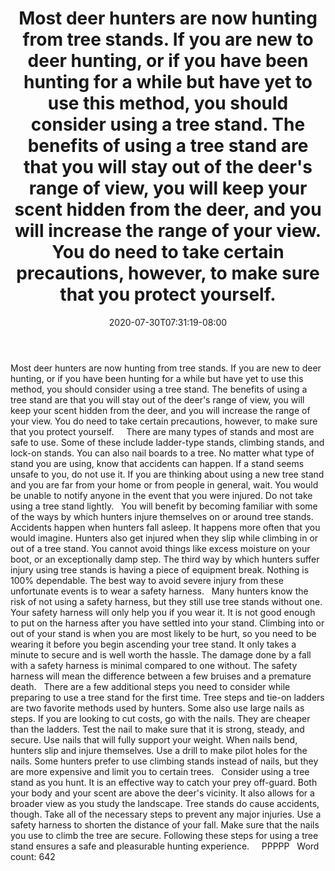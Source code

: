 ﻿---
title: "Most deer hunters are now hunting from tree stands. If you are new to deer hunting, or if you have been hunting for a while but have yet to use this method, you should consider using a tree stand. The benefits of using a tree stand are that you will stay out of the deer's range of view, you will keep your scent hidden from the deer, and you will increase the range of your view. You do need to take certain precautions, however, to make sure that you protect yourself."
date: 2020-07-30T07:31:19-08:00
description: "Hunting Tips for Web Success"
featured_image: "/images/Hunting.jpg"
tags: ["Hunting"]
---

Most deer hunters are now hunting from tree stands. If you are new to deer hunting, or if you have been hunting for a while but have yet to use this method, you should consider using a tree stand. The benefits of using a tree stand are that you will stay out of the deer's range of view, you will keep your scent hidden from the deer, and you will increase the range of your view. You do need to take certain precautions, however, to make sure that you protect yourself.   
 
There are many types of stands and most are safe to use. Some of these include ladder-type stands, climbing stands, and lock-on stands. You can also nail boards to a tree. No matter what type of stand you are using, know that accidents can happen. If a stand seems unsafe to you, do not use it. If you are thinking about using a new tree stand and you are far from your home or from people in general, wait. You would be unable to notify anyone in the event that you were injured. Do not take using a tree stand lightly. 
 
You will benefit by becoming familiar with some of the ways by which hunters injure themselves on or around tree stands. Accidents happen when hunters fall asleep. It happens more often that you would imagine. Hunters also get injured when they slip while climbing in or out of a tree stand. You cannot avoid things like excess moisture on your boot, or an exceptionally damp step. The third way by which hunters suffer injury using tree stands is having a piece of equipment break. Nothing is 100% dependable. The best way to avoid severe injury from these unfortunate events is to wear a safety harness. 
 
Many hunters know the risk of not using a safety harness, but they still use tree stands without one. Your safety harness will only help you if you wear it. It is not good enough to put on the harness after you have settled into your stand. Climbing into or out of your stand is when you are most likely to be hurt, so you need to be wearing it before you begin ascending your tree stand. It only takes a minute to secure and is well worth the hassle. The damage done by a fall with a safety harness is minimal compared to one without. The safety harness will mean the difference between a few bruises and a premature death. 
 
There are a few additional steps you need to consider while preparing to use a tree stand for the first time. Tree steps and tie-on ladders are two favorite methods used by hunters. Some also use large nails as steps. If you are looking to cut costs, go with the nails. They are cheaper than the ladders. Test the nail to make sure that it is strong, steady, and secure. Use nails that will fully support your weight. When nails bend, hunters slip and injure themselves. Use a drill to make pilot holes for the nails. Some hunters prefer to use climbing stands instead of nails, but they are more expensive and limit you to certain trees. 
 
Consider using a tree stand as you hunt. It is an effective way to catch your prey off-guard. Both your body and your scent are above the deer's vicinity. It also allows for a broader view as you study the landscape. Tree stands do cause accidents, though. Take all of the necessary steps to prevent any major injuries. Use a safety harness to shorten the distance of your fall. Make sure that the nails you use to climb the tree are secure. Following these steps for using a tree stand ensures a safe and pleasurable hunting experience.  
 
PPPPP
 
Word count: 642  

